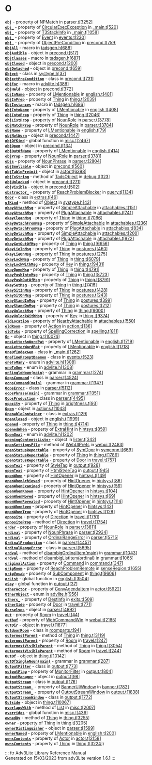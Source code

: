# O

[**`obj`**](../object/NPMatch.html#obj) - property of
[NPMatch](../object/NPMatch.html) in
[parser.t](../file/parser.t.html)\[[3252](../source/parser.t.html#3252)\]\
[**`obj_`**](../object/CircularExecException.html#obj_) - property of
[CircularExecException](../object/CircularExecException.html) in
[\_main.t](../file/_main.t.html)\[[520](../source/_main.t.html#520)\]\
[**`obj_`**](../object/T3StackInfo.html#obj_) - property of
[T3StackInfo](../object/T3StackInfo.html) in
[\_main.t](../file/_main.t.html)\[[1058](../source/_main.t.html#1058)\]\
[**`obj_`**](../object/Event.html#obj_) - property of
[Event](../object/Event.html) in
[events.t](../file/events.t.html)\[[230](../source/events.t.html#230)\]\
[**`obj_`**](../object/ObjectPreCondition.html#obj_) - property of
[ObjectPreCondition](../object/ObjectPreCondition.html) in
[precond.t](../file/precond.t.html)\[[759](../source/precond.t.html#759)\]\
[**`ObjAll`**](../file/tadsgen.h.html#ObjAll) - macro in
[tadsgen.h](../file/tadsgen.h.html)\[[688](../source/tadsgen.h.html#688)\]\
[**`objAudible`**](../object/objAudible.html) - object in
[precond.t](../file/precond.t.html)\[[517](../source/precond.t.html#517)\]\
[**`ObjClasses`**](../file/tadsgen.h.html#ObjClasses) - macro in
[tadsgen.h](../file/tadsgen.h.html)\[[687](../source/tadsgen.h.html#687)\]\
[**`objClosed`**](../object/objClosed.html) - object in
[precond.t](../file/precond.t.html)\[[200](../source/precond.t.html#200)\]\
[**`objDetached`**](../object/objDetached.html) - object in
[precond.t](../file/precond.t.html)\[[659](../source/precond.t.html#659)\]\
[**`Object`**](../object/Object.html) - class in
[systype.h](../file/systype.h.html)\[[37](../source/systype.h.html#37)\]\
[**`ObjectPreCondition`**](../object/ObjectPreCondition.html) - class in
[precond.t](../file/precond.t.html)\[[731](../source/precond.t.html#731)\]\
[**`objFor`**](../file/advlite.h.html#objFor) - macro in
[advlite.h](../file/advlite.h.html)\[[388](../source/advlite.h.html#388)\]\
[**`objHeld`**](../object/objHeld.html) - object in
[precond.t](../file/precond.t.html)\[[372](../source/precond.t.html#372)\]\
[**`objInName`**](../object/LMentionable.html#objInName) - property of
[LMentionable](../object/LMentionable.html) in
[english.t](../file/english.t.html)\[[401](../source/english.t.html#401)\]\
[**`objInPrep`**](../object/Thing.html#objInPrep) - property of
[Thing](../object/Thing.html) in
[thing.t](../file/thing.t.html)\[[2039](../source/thing.t.html#2039)\]\
[**`ObjInstances`**](../file/tadsgen.h.html#ObjInstances) - macro in
[tadsgen.h](../file/tadsgen.h.html)\[[686](../source/tadsgen.h.html#686)\]\
[**`objIntoName`**](../object/LMentionable.html#objIntoName) - property
of [LMentionable](../object/LMentionable.html) in
[english.t](../file/english.t.html)\[[408](../source/english.t.html#408)\]\
[**`objIntoPrep`**](../object/Thing.html#objIntoPrep) - property of
[Thing](../object/Thing.html) in
[thing.t](../file/thing.t.html)\[[2046](../source/thing.t.html#2046)\]\
[**`objListProp`**](../object/NounRole.html#objListProp) - property of
[NounRole](../object/NounRole.html) in
[parser.t](../file/parser.t.html)\[[3778](../source/parser.t.html#3778)\]\
[**`objMatchProp`**](../object/NounRole.html#objMatchProp) - property of
[NounRole](../object/NounRole.html) in
[parser.t](../file/parser.t.html)\[[3784](../source/parser.t.html#3784)\]\
[**`objName`**](../object/LMentionable.html#objName) - property of
[LMentionable](../object/LMentionable.html) in
[english.t](../file/english.t.html)\[[79](../source/english.t.html#79)\]\
[**`objNotWorn`**](../object/objNotWorn.html) - object in
[precond.t](../file/precond.t.html)\[[447](../source/precond.t.html#447)\]\
[**`objOfKind`**](../file/misc.t.html#objOfKind) - global function in
[misc.t](../file/misc.t.html)\[[2467](../source/misc.t.html#2467)\]\
[**`objOpen`**](../object/objOpen.html) - object in
[precond.t](../file/precond.t.html)\[[134](../source/precond.t.html#134)\]\
[**`objOutOfName`**](../object/LMentionable.html#objOutOfName) -
property of [LMentionable](../object/LMentionable.html) in
[english.t](../file/english.t.html)\[[414](../source/english.t.html#414)\]\
[**`objProp`**](../object/NounRole.html#objProp) - property of
[NounRole](../object/NounRole.html) in
[parser.t](../file/parser.t.html)\[[3781](../source/parser.t.html#3781)\]\
[**`objs`**](../object/NounPhrase.html#objs) - property of
[NounPhrase](../object/NounPhrase.html) in
[parser.t](../file/parser.t.html)\[[2804](../source/parser.t.html#2804)\]\
[**`objSmellable`**](../object/objSmellable.html) - object in
[precond.t](../file/precond.t.html)\[[560](../source/precond.t.html#560)\]\
[**`objTablePreinit`**](../object/objTablePreinit.html) - object in
[actor.t](../file/actor.t.html)\[[6398](../source/actor.t.html#6398)\]\
[**`objToString`**](../object/TadsObject.html#objToString) - method of
[TadsObject](../object/TadsObject.html) in
[debug.t](../file/debug.t.html)\[[323](../source/debug.t.html#323)\]\
[**`objUnlocked`**](../object/objUnlocked.html) - object in
[precond.t](../file/precond.t.html)\[[271](../source/precond.t.html#271)\]\
[**`objVisible`**](../object/objVisible.html) - object in
[precond.t](../file/precond.t.html)\[[502](../source/precond.t.html#502)\]\
[**`obstructor_`**](../object/ReachProblemBlocker.html#obstructor_) -
property of [ReachProblemBlocker](../object/ReachProblemBlocker.html) in
[query.t](../file/query.t.html)\[[1134](../source/query.t.html#1134)\]\
[**`Odor`**](../object/Odor.html) - class in
[extras.t](../file/extras.t.html)\[[46](../source/extras.t.html#46)\]\
[**`ofKind`**](../object/Object.html#ofKind) - method of
[Object](../object/Object.html) in
[systype.h](../file/systype.h.html)\[[43](../source/systype.h.html#43)\]\
[**`okayAttachMsg`**](../object/SimpleAttachable.html#okayAttachMsg) -
property of [SimpleAttachable](../object/SimpleAttachable.html) in
[attachables.t](../file/attachables.t.html)\[[151](../source/attachables.t.html#151)\]\
[**`okayAttachMsg`**](../object/PlugAttachable.html#okayAttachMsg) -
property of [PlugAttachable](../object/PlugAttachable.html) in
[attachables.t](../file/attachables.t.html)\[[741](../source/attachables.t.html#741)\]\
[**`okayCleanMsg`**](../object/Thing.html#okayCleanMsg) - property of
[Thing](../object/Thing.html) in
[thing.t](../file/thing.t.html)\[[7066](../source/thing.t.html#7066)\]\
[**`okayDetachFromMsg`**](../object/SimpleAttachable.html#okayDetachFromMsg) -
property of [SimpleAttachable](../object/SimpleAttachable.html) in
[attachables.t](../file/attachables.t.html)\[[236](../source/attachables.t.html#236)\]\
[**`okayDetachFromMsg`**](../object/PlugAttachable.html#okayDetachFromMsg) -
property of [PlugAttachable](../object/PlugAttachable.html) in
[attachables.t](../file/attachables.t.html)\[[834](../source/attachables.t.html#834)\]\
[**`okayDetachMsg`**](../object/SimpleAttachable.html#okayDetachMsg) -
property of [SimpleAttachable](../object/SimpleAttachable.html) in
[attachables.t](../file/attachables.t.html)\[[200](../source/attachables.t.html#200)\]\
[**`okayDetachMsg`**](../object/PlugAttachable.html#okayDetachMsg) -
property of [PlugAttachable](../object/PlugAttachable.html) in
[attachables.t](../file/attachables.t.html)\[[872](../source/attachables.t.html#872)\]\
[**`okayGetOutOfMsg`**](../object/Thing.html#okayGetOutOfMsg) - property
of [Thing](../object/Thing.html) in
[thing.t](../file/thing.t.html)\[[6656](../source/thing.t.html#6656)\]\
[**`okayLieInMsg`**](../object/Thing.html#okayLieInMsg) - property of
[Thing](../object/Thing.html) in
[postures.t](../file/postures.t.html)\[[460](../source/postures.t.html#460)\]\
[**`okayLieOnMsg`**](../object/Thing.html#okayLieOnMsg) - property of
[Thing](../object/Thing.html) in
[postures.t](../file/postures.t.html)\[[275](../source/postures.t.html#275)\]\
[**`okayLockMsg`**](../object/Thing.html#okayLockMsg) - property of
[Thing](../object/Thing.html) in
[thing.t](../file/thing.t.html)\[[6079](../source/thing.t.html#6079)\]\
[**`okayLockWithMsg`**](../object/Key.html#okayLockWithMsg) - property
of [Key](../object/Key.html) in
[thing.t](../file/thing.t.html)\[[9431](../source/thing.t.html#9431)\]\
[**`okayOpenMsg`**](../object/Thing.html#okayOpenMsg) - property of
[Thing](../object/Thing.html) in
[thing.t](../file/thing.t.html)\[[4791](../source/thing.t.html#4791)\]\
[**`okayPushIntoMsg`**](../object/Thing.html#okayPushIntoMsg) - property
of [Thing](../object/Thing.html) in
[thing.t](../file/thing.t.html)\[[8723](../source/thing.t.html#8723)\]\
[**`okayPushOutOfMsg`**](../object/Thing.html#okayPushOutOfMsg) -
property of [Thing](../object/Thing.html) in
[thing.t](../file/thing.t.html)\[[8791](../source/thing.t.html#8791)\]\
[**`okaySetMsg`**](../object/Thing.html#okaySetMsg) - property of
[Thing](../object/Thing.html) in
[thing.t](../file/thing.t.html)\[[7416](../source/thing.t.html#7416)\]\
[**`okaySitInMsg`**](../object/Thing.html#okaySitInMsg) - property of
[Thing](../object/Thing.html) in
[postures.t](../file/postures.t.html)\[[428](../source/postures.t.html#428)\]\
[**`okaySitOnMsg`**](../object/Thing.html#okaySitOnMsg) - property of
[Thing](../object/Thing.html) in
[postures.t](../file/postures.t.html)\[[243](../source/postures.t.html#243)\]\
[**`okayStandInMsg`**](../object/Thing.html#okayStandInMsg) - property
of [Thing](../object/Thing.html) in
[postures.t](../file/postures.t.html)\[[399](../source/postures.t.html#399)\]\
[**`okayStandOnMsg`**](../object/Thing.html#okayStandOnMsg) - property
of [Thing](../object/Thing.html) in
[postures.t](../file/postures.t.html)\[[212](../source/postures.t.html#212)\]\
[**`okayUnlockMsg`**](../object/Thing.html#okayUnlockMsg) - property of
[Thing](../object/Thing.html) in
[thing.t](../file/thing.t.html)\[[6000](../source/thing.t.html#6000)\]\
[**`okayUnlockWithMsg`**](../object/Key.html#okayUnlockWithMsg) -
property of [Key](../object/Key.html) in
[thing.t](../file/thing.t.html)\[[9374](../source/thing.t.html#9374)\]\
[**`oldLocation`**](../object/NearbyAttachable.html#oldLocation) -
property of [NearbyAttachable](../object/NearbyAttachable.html) in
[attachables.t](../file/attachables.t.html)\[[550](../source/attachables.t.html#550)\]\
[**`oldRoom`**](../object/Action.html#oldRoom) - property of
[Action](../object/Action.html) in
[action.t](../file/action.t.html)\[[136](../source/action.t.html#136)\]\
[**`oldToks`**](../object/SpellingCorrection.html#oldToks) - property of
[SpellingCorrection](../object/SpellingCorrection.html) in
[spelling.t](../file/spelling.t.html)\[[811](../source/spelling.t.html#811)\]\
[**`On`**](../object/On.html) - object in
[thing.t](../file/thing.t.html)\[[10074](../source/thing.t.html#10074)\]\
[**`oneLetterAnWordPat`**](../object/LMentionable.html#oneLetterAnWordPat) -
property of [LMentionable](../object/LMentionable.html) in
[english.t](../file/english.t.html)\[[1719](../source/english.t.html#1719)\]\
[**`oneLetterWordPat`**](../object/LMentionable.html#oneLetterWordPat) -
property of [LMentionable](../object/LMentionable.html) in
[english.t](../file/english.t.html)\[[1718](../source/english.t.html#1718)\]\
[**`OneOfIndexGen`**](../object/OneOfIndexGen.html) - class in
[\_main.t](../file/_main.t.html)\[[1262](../source/_main.t.html#1262)\]\
[**`OneTimePromptDaemon`**](../object/OneTimePromptDaemon.html) - class
in
[events.t](../file/events.t.html)\[[523](../source/events.t.html#523)\]\
[**`oneToMany`**](../file/advlite.h.html#oneToMany) - enum in
[advlite.h](../file/advlite.h.html)\[[1308](../source/advlite.h.html#1308)\]\
[**`oneToOne`**](../file/advlite.h.html#oneToOne) - enum in
[advlite.h](../file/advlite.h.html)\[[1308](../source/advlite.h.html#1308)\]\
[**`onSingleNoun(main)`**](../object/onSingleNoun(main).html) - grammar
in
[grammar.t](../file/grammar.t.html)\[[274](../source/grammar.t.html#274)\]\
[**`OopsCommand`**](../object/OopsCommand.html) - class in
[parser.t](../file/parser.t.html)\[[4524](../source/parser.t.html#4524)\]\
[**`oopsCommand(main)`**](../object/oopsCommand(main).html) - grammar in
[grammar.t](../file/grammar.t.html)\[[1347](../source/grammar.t.html#1347)\]\
[**`OopsError`**](../object/OopsError.html) - class in
[parser.t](../file/parser.t.html)\[[5112](../source/parser.t.html#5112)\]\
[**`oopsPhrase(main)`**](../object/oopsPhrase(main).html) - grammar in
[grammar.t](../file/grammar.t.html)\[[1351](../source/grammar.t.html#1351)\]\
[**`OopsProduction`**](../object/OopsProduction.html) - class in
[parser.t](../file/parser.t.html)\[[4495](../source/parser.t.html#4495)\]\
[**`opacity`**](../object/Thing.html#opacity) - property of
[Thing](../object/Thing.html) in
[brightness.t](../file/brightness.t.html)\[[93](../source/brightness.t.html#93)\]\
[**`Open`**](../object/Open.html) - object in
[actions.t](../file/actions.t.html)\[[1043](../source/actions.t.html#1043)\]\
[**`OpenableContainer`**](../object/OpenableContainer.html) - class in
[extras.t](../file/extras.t.html)\[[129](../source/extras.t.html#129)\]\
[**`OpenClosed`**](../object/OpenClosed.html) - object in
[english.t](../file/english.t.html)\[[1999](../source/english.t.html#1999)\]\
[**`opened`**](../object/Thing.html#opened) - property of
[Thing](../object/Thing.html) in
[thing.t](../file/thing.t.html)\[[4714](../source/thing.t.html#4714)\]\
[**`openedWhen`**](../object/ExtraHint.html#openedWhen) - property of
[ExtraHint](../object/ExtraHint.html) in
[hintsys.t](../file/hintsys.t.html)\[[859](../source/hintsys.t.html#859)\]\
[**`OpenGoal`**](../file/advlite.h.html#OpenGoal) - enum in
[advlite.h](../file/advlite.h.html)\[[1202](../source/advlite.h.html#1202)\]\
[**`openingContentsLister`**](../object/openingContentsLister.html) -
object in
[lister.t](../file/lister.t.html)\[[342](../source/lister.t.html#342)\]\
[**`openSettingsFile`**](../object/WebUIPrefs.html#openSettingsFile) -
method of [WebUIPrefs](../object/WebUIPrefs.html) in
[webui.t](../file/webui.t.html)\[[2483](../source/webui.t.html#2483)\]\
[**`openStatusReportable`**](../object/SymDoor.html#openStatusReportable) -
property of [SymDoor](../object/SymDoor.html) in
[symconn.t](../file/symconn.t.html)\[[669](../source/symconn.t.html#669)\]\
[**`openStatusReportable`**](../object/Thing.html#openStatusReportable) -
property of [Thing](../object/Thing.html) in
[thing.t](../file/thing.t.html)\[[1786](../source/thing.t.html#1786)\]\
[**`openStatusReportable`**](../object/Door.html#openStatusReportable) -
property of [Door](../object/Door.html) in
[travel.t](../file/travel.t.html)\[[757](../source/travel.t.html#757)\]\
[**`openText`**](../object/StyleTag.html#openText) - property of
[StyleTag](../object/StyleTag.html) in
[output.t](../file/output.t.html)\[[928](../source/output.t.html#928)\]\
[**`openText`**](../object/HtmlStyleTag.html#openText) - property of
[HtmlStyleTag](../object/HtmlStyleTag.html) in
[output.t](../file/output.t.html)\[[945](../source/output.t.html#945)\]\
[**`openWhen`**](../object/HintOpener.html#openWhen) - property of
[HintOpener](../object/HintOpener.html) in
[hintsys.t](../file/hintsys.t.html)\[[149](../source/hintsys.t.html#149)\]\
[**`openWhenAchieved`**](../object/HintOpener.html#openWhenAchieved) -
property of [HintOpener](../object/HintOpener.html) in
[hintsys.t](../file/hintsys.t.html)\[[86](../source/hintsys.t.html#86)\]\
[**`openWhenExamined`**](../object/HintOpener.html#openWhenExamined) -
property of [HintOpener](../object/HintOpener.html) in
[hintsys.t](../file/hintsys.t.html)\[[56](../source/hintsys.t.html#56)\]\
[**`openWhenKnown`**](../object/HintOpener.html#openWhenKnown) -
property of [HintOpener](../object/HintOpener.html) in
[hintsys.t](../file/hintsys.t.html)\[[104](../source/hintsys.t.html#104)\]\
[**`openWhenMoved`**](../object/HintOpener.html#openWhenMoved) -
property of [HintOpener](../object/HintOpener.html) in
[hintsys.t](../file/hintsys.t.html)\[[69](../source/hintsys.t.html#69)\]\
[**`openWhenRevealed`**](../object/HintOpener.html#openWhenRevealed) -
property of [HintOpener](../object/HintOpener.html) in
[hintsys.t](../file/hintsys.t.html)\[[114](../source/hintsys.t.html#114)\]\
[**`openWhenSeen`**](../object/HintOpener.html#openWhenSeen) - property
of [HintOpener](../object/HintOpener.html) in
[hintsys.t](../file/hintsys.t.html)\[[42](../source/hintsys.t.html#42)\]\
[**`openWhenTrue`**](../object/HintOpener.html#openWhenTrue) - property
of [HintOpener](../object/HintOpener.html) in
[hintsys.t](../file/hintsys.t.html)\[[128](../source/hintsys.t.html#128)\]\
[**`opposite`**](../object/Direction.html#opposite) - property of
[Direction](../object/Direction.html) in
[travel.t](../file/travel.t.html)\[[1751](../source/travel.t.html#1751)\]\
[**`oppositeProp`**](../object/Direction.html#oppositeProp) - method of
[Direction](../object/Direction.html) in
[travel.t](../file/travel.t.html)\[[1754](../source/travel.t.html#1754)\]\
[**`order`**](../object/NounRole.html#order) - property of
[NounRole](../object/NounRole.html) in
[parser.t](../file/parser.t.html)\[[3811](../source/parser.t.html#3811)\]\
[**`ordinal`**](../object/NounPhrase.html#ordinal) - property of
[NounPhrase](../object/NounPhrase.html) in
[parser.t](../file/parser.t.html)\[[2934](../source/parser.t.html#2934)\]\
[**`ordinal`**](../object/OrdinalRangeError.html#ordinal) - property of
[OrdinalRangeError](../object/OrdinalRangeError.html) in
[parser.t](../file/parser.t.html)\[[5715](../source/parser.t.html#5715)\]\
[**`OrdinalProduction`**](../object/OrdinalProduction.html) - class in
[parser.t](../file/parser.t.html)\[[4457](../source/parser.t.html#4457)\]\
[**`OrdinalRangeError`**](../object/OrdinalRangeError.html) - class in
[parser.t](../file/parser.t.html)\[[5695](../source/parser.t.html#5695)\]\
[**`ordval`**](../object/disambigOrdinalItem(main).html#ordval) - method
of [disambigOrdinalItem(main)](../object/disambigOrdinalItem(main).html)
in
[grammar.t](../file/grammar.t.html)\[[1043](../source/grammar.t.html#1043)\]\
[**`ordval`**](../object/disambigListItem(ordinal).html#ordval) - method
of [disambigListItem(ordinal)](../object/disambigListItem(ordinal).html)
in
[grammar.t](../file/grammar.t.html)\[[1065](../source/grammar.t.html#1065)\]\
[**`originalAction`**](../object/Command.html#originalAction) - property
of [Command](../object/Command.html) in
[command.t](../file/command.t.html)\[[347](../source/command.t.html#347)\]\
[**`origRoom`**](../object/ReachProblemRemote.html#origRoom) - property
of [ReachProblemRemote](../object/ReachProblemRemote.html) in
[senseRegion.t](../file/senseRegion.t.html)\[[1655](../source/senseRegion.t.html#1655)\]\
[**`origVocab`**](../object/SubComponent.html#origVocab) - property of
[SubComponent](../object/SubComponent.html) in
[thing.t](../file/thing.t.html)\[[9606](../source/thing.t.html#9606)\]\
[**`orList`**](../file/english.t.html#orList) - global function in
[english.t](../file/english.t.html)\[[3504](../source/english.t.html#3504)\]\
[**`oSay`**](../file/output.t.html#oSay) - global function in
[output.t](../file/output.t.html)\[[37](../source/output.t.html#37)\]\
[**`otherActor`**](../object/ConvAgendaItem.html#otherActor) - property
of [ConvAgendaItem](../object/ConvAgendaItem.html) in
[actor.t](../file/actor.t.html)\[[5922](../source/actor.t.html#5922)\]\
[**`OtherObject`**](../file/advlite.h.html#OtherObject) - enum in
[advlite.h](../file/advlite.h.html)\[[956](../source/advlite.h.html#956)\]\
[**`others_`**](../object/DestInfo.html#others_) - property of
[DestInfo](../object/DestInfo.html) in
[exits.t](../file/exits.t.html)\[[509](../source/exits.t.html#509)\]\
[**`otherSide`**](../object/Door.html#otherSide) - property of
[Door](../object/Door.html) in
[travel.t](../file/travel.t.html)\[[771](../source/travel.t.html#771)\]\
[**`Ourselves`**](../object/Ourselves.html) - object in
[parser.t](../file/parser.t.html)\[[4892](../source/parser.t.html#4892)\]\
[**`out`**](../object/Room.html#out) - property of
[Room](../object/Room.html) in
[travel.t](../file/travel.t.html)\[[44](../source/travel.t.html#44)\]\
[**`outbuf`**](../object/WebCommandWin.html#outbuf) - property of
[WebCommandWin](../object/WebCommandWin.html) in
[webui.t](../file/webui.t.html)\[[2185](../source/webui.t.html#2185)\]\
[**`outDir`**](../object/outDir.html) - object in
[travel.t](../file/travel.t.html)\[[1877](../source/travel.t.html#1877)\]\
[**`OutdoorRoom`**](../object/OutdoorRoom.html) - class in
[roomparts.t](../file/roomparts.t.html)\[[94](../source/roomparts.t.html#94)\]\
[**`outermostParent`**](../object/Thing.html#outermostParent) - method
of [Thing](../object/Thing.html) in
[thing.t](../file/thing.t.html)\[[3119](../source/thing.t.html#3119)\]\
[**`outermostParent`**](../object/Room.html#outermostParent) - property
of [Room](../object/Room.html) in
[travel.t](../file/travel.t.html)\[[247](../source/travel.t.html#247)\]\
[**`outermostVisibleParent`**](../object/Thing.html#outermostVisibleParent) -
method of [Thing](../object/Thing.html) in
[thing.t](../file/thing.t.html)\[[3054](../source/thing.t.html#3054)\]\
[**`outermostVisibleParent`**](../object/Room.html#outermostVisibleParent) -
method of [Room](../object/Room.html) in
[travel.t](../file/travel.t.html)\[[244](../source/travel.t.html#244)\]\
[**`OutOf`**](../object/OutOf.html) - object in
[thing.t](../file/thing.t.html)\[[10142](../source/thing.t.html#10142)\]\
[**`outOfSingleNoun(main)`**](../object/outOfSingleNoun(main).html) -
grammar in
[grammar.t](../file/grammar.t.html)\[[287](../source/grammar.t.html#287)\]\
[**`OutputFilter`**](../object/OutputFilter.html) - class in
[output.t](../file/output.t.html)\[[773](../source/output.t.html#773)\]\
[**`outputFlag`**](../object/MonitorFilter.html#outputFlag) - property
of [MonitorFilter](../object/MonitorFilter.html) in
[output.t](../file/output.t.html)\[[804](../source/output.t.html#804)\]\
[**`outputManager`**](../object/outputManager.html) - object in
[output.t](../file/output.t.html)\[[98](../source/output.t.html#98)\]\
[**`OutputStream`**](../object/OutputStream.html) - class in
[output.t](../file/output.t.html)\[[176](../source/output.t.html#176)\]\
[**`outputStream_`**](../object/BannerUIWindow.html#outputStream_) -
property of [BannerUIWindow](../object/BannerUIWindow.html) in
[banner.t](../file/banner.t.html)\[[782](../source/banner.t.html#782)\]\
[**`outputStream_`**](../object/OutputStreamWindow.html#outputStream_) -
property of [OutputStreamWindow](../object/OutputStreamWindow.html) in
[output.t](../file/output.t.html)\[[1838](../source/output.t.html#1838)\]\
[**`OutputStreamWindow`**](../object/OutputStreamWindow.html) - class in
[output.t](../file/output.t.html)\[[1772](../source/output.t.html#1772)\]\
[**`Outside`**](../object/Outside.html) - object in
[thing.t](../file/thing.t.html)\[[10067](../source/thing.t.html#10067)\]\
[**`overlapsWith`**](../object/List.html#overlapsWith) - method of
[List](../object/List.html) in
[misc.t](../file/misc.t.html)\[[2007](../source/misc.t.html#2007)\]\
[**`overrides`**](../file/misc.t.html#overrides) - global function in
[misc.t](../file/misc.t.html)\[[436](../source/misc.t.html#436)\]\
[**`ownedBy`**](../object/Thing.html#ownedBy) - method of
[Thing](../object/Thing.html) in
[thing.t](../file/thing.t.html)\[[3255](../source/thing.t.html#3255)\]\
[**`owner`**](../object/Thing.html#owner) - property of
[Thing](../object/Thing.html) in
[thing.t](../file/thing.t.html)\[[3205](../source/thing.t.html#3205)\]\
[**`ownerDistinguisher`**](../object/ownerDistinguisher.html) - object
in
[parser.t](../file/parser.t.html)\[[1599](../source/parser.t.html#1599)\]\
[**`ownerNamed`**](../object/LMentionable.html#ownerNamed) - property of
[LMentionable](../object/LMentionable.html) in
[english.t](../file/english.t.html)\[[200](../source/english.t.html#200)\]\
[**`ownsContents`**](../object/Actor.html#ownsContents) - property of
[Actor](../object/Actor.html) in
[actor.t](../file/actor.t.html)\[[2158](../source/actor.t.html#2158)\]\
[**`ownsContents`**](../object/Thing.html#ownsContents) - property of
[Thing](../object/Thing.html) in
[thing.t](../file/thing.t.html)\[[3224](../source/thing.t.html#3224)\]\

::: ftr
Adv3Lite Library Reference Manual\
Generated on 15/03/2023 from adv3Lite version 1.6.1
:::
